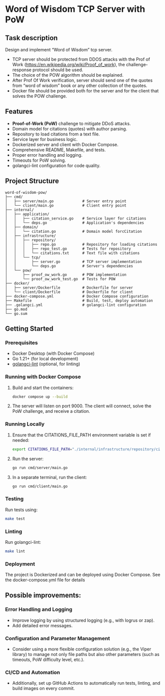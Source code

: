 # Word of Wisdom TCP Server with PoW
## Task description
Design and implement “Word of Wisdom” tcp server.

- TCP server should be protected from DDOS attacks with the Prof of Work (https://en.wikipedia.org/wiki/Proof_of_work), the challenge-response protocol should be used.
- The choice of the POW algorithm should be explained.
- After Prof Of Work verification, server should send one of the quotes from “word of wisdom” book or any other collection of the quotes.
- Docker file should be provided both for the server and for the client that solves the POW challenge.

## Features
- **Proof-of-Work (PoW)** challenge to mitigate DDoS attacks.
- Domain model for citations (quotes) with author parsing.
- Repository to load citations from a text file.
- Service layer for business logic.
- Dockerized server and client with Docker Compose.
- Comprehensive README, Makefile, and tests.
- Proper error handling and logging.
- Timeouts for PoW solving.
- golangci-lint configuration for code quality.

## Project Structure
```
word-of-wisdom-pow/
├── cmd/
│   ├── server/main.go             # Server entry point
│   └── client/main.go             # Client entry point
├── internal/
│   ├── application/
│   │   ├── citation_service.go    # Service layer for citations
│   │   └── deps.go                # Application's dependencies 
│   ├── domain/
│   │   └── citation.go            # Domain model forcCitation
│   ├── infrastructure/
│   │   ├── repository/
│   │   │   ├── repo.go            # Repository for loading citations
│   │   │   ├── repo_test.go       # Tests for repository
│   │   │   └── citations.txt      # Text file with citations 
│   │   └── tcp/
│   │       ├── server.go          # TCP server implementation
│   │       └── deps.go            # Server's dependencies
│   └── pow/
│       ├── proof_ow_work.go       # POW implementation
│       └── proof_ow_work_test.go  # Tests for POW
├── docker/
│   ├── server/Dockerfile          # Dockerfile for server
│   └── client/Dockerfile          # Dockerfile for client
├── docker-compose.yml             # Docker Compose configuration
├── Makefile                       # Build, test, deploy automation
├── .golangci.yml                  # golangci-lint configuration
├── go.mod
└── go.sum
```

## Getting Started
### Prerequisites
- Docker Desktop (with Docker Compose)
- Go 1.21+ (for local development)
- [golangci-lint](https://golangci-lint.run/) (optional, for linting)

### Running with Docker Compose

1. Build and start the containers:
   ```bash
   docker compose up --build
2. The server will listen on port 9000. The client will connect, solve the PoW challenge, and receive a citation.

### Running Locally
1. Ensure that the CITATIONS_FILE_PATH environment variable is set if needed:
   ```bash
   export CITATIONS_FILE_PATH="./internal/infrastructure/repository/citations.txt"
   ```
2. Run the server:
   ```bash
   go run cmd/server/main.go
   ```
3. In a separate terminal, run the client:
   ```bash
   go run cmd/client/main.go
   ```

### Testing
Run tests using:
   ```bash
   make test
   ```

### Linting
Run golangci-lint:
   ```bash
   make lint
   ```

### Deployment
The project is Dockerized and can be deployed using Docker Compose. See the docker-compose.yml file for details


## Possible improvements:
### Error Handling and Logging
- Improve logging by using structured logging (e.g., with logrus or zap).
- Add detailed error messages.
### Configuration and Parameter Management
- Consider using a more flexible configuration solution (e.g., the Viper library) to manage not only file paths but also other parameters (such as timeouts, PoW difficulty level, etc.).
### CI/CD and Automation
- Additionally, set up GitHub Actions to automatically run tests, linting, and build images on every commit.
